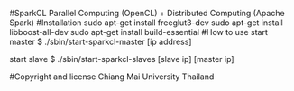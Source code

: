 #SparkCL
Parallel Computing (OpenCL) + Distributed Computing (Apache Spark)
#Installation
sudo apt-get install freeglut3-dev
sudo apt-get install libboost-all-dev
sudo apt-get install build-essential
#How to use
start master $ ./sbin/start-sparkcl-master [ip address]

start slave $  ./sbin/start-sparkcl-slaves [slave ip] [master ip]

#Copyright and license
Chiang Mai University Thailand
